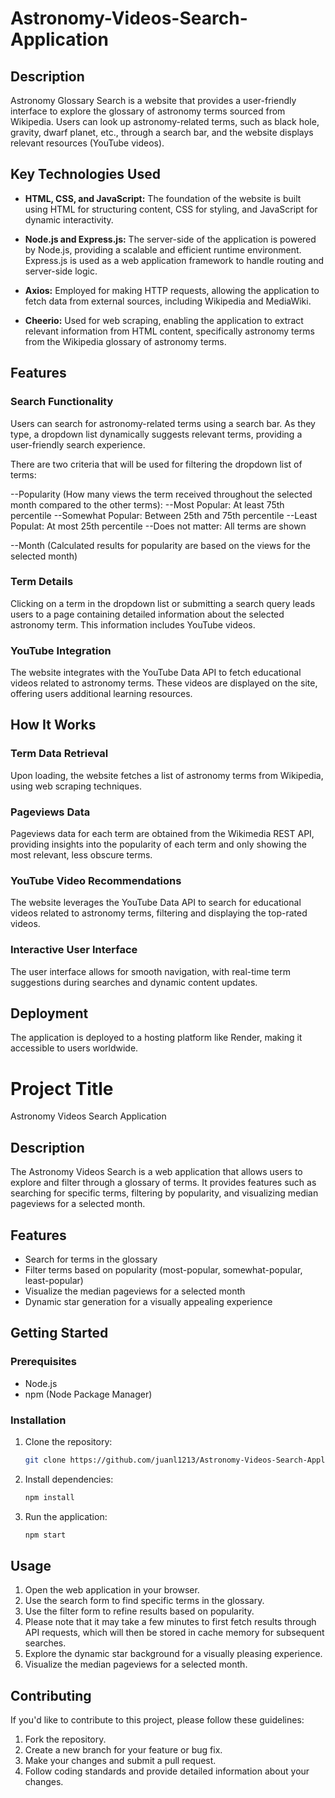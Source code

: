 # Astronomy-Videos-Search-Application

## Description

Astronomy Glossary Search is a website that provides a user-friendly interface to explore the glossary of astronomy terms sourced from Wikipedia. Users can look up astronomy-related terms, such as black hole, gravity, dwarf planet, etc., through a search bar, and the website displays relevant resources (YouTube videos).

## Key Technologies Used

- **HTML, CSS, and JavaScript:** The foundation of the website is built using HTML for structuring content, CSS for styling, and JavaScript for dynamic interactivity.

- **Node.js and Express.js:** The server-side of the application is powered by Node.js, providing a scalable and efficient runtime environment. Express.js is used as a web application framework to handle routing and server-side logic.

- **Axios:** Employed for making HTTP requests, allowing the application to fetch data from external sources, including Wikipedia and MediaWiki.

- **Cheerio:** Used for web scraping, enabling the application to extract relevant information from HTML content, specifically astronomy terms from the Wikipedia glossary of astronomy terms.

## Features

### Search Functionality

Users can search for astronomy-related terms using a search bar. As they type, a dropdown list dynamically suggests relevant terms, providing a user-friendly search experience.

There are two criteria that will be used for filtering the dropdown list of terms:

--Popularity (How many views the term received throughout the selected month compared to the other terms):
    --Most Popular: At least 75th percentile
    --Somewhat Popular: Between 25th and 75th percentile
    --Least Populat: At most 25th percentile
    --Does not matter: All terms are shown

--Month (Calculated results for popularity are based on the views for the selected month)

### Term Details

Clicking on a term in the dropdown list or submitting a search query leads users to a page containing detailed information about the selected astronomy term. This information includes YouTube videos.

### YouTube Integration

The website integrates with the YouTube Data API to fetch educational videos related to astronomy terms. These videos are displayed on the site, offering users additional learning resources.

## How It Works

### Term Data Retrieval

Upon loading, the website fetches a list of astronomy terms from Wikipedia, using web scraping techniques.

### Pageviews Data

Pageviews data for each term are obtained from the Wikimedia REST API, providing insights into the popularity of each term and only showing the most relevant, less obscure terms.

### YouTube Video Recommendations

The website leverages the YouTube Data API to search for educational videos related to astronomy terms, filtering and displaying the top-rated videos.

### Interactive User Interface

The user interface allows for smooth navigation, with real-time term suggestions during searches and dynamic content updates.

## Deployment

The application is deployed to a hosting platform like Render, making it accessible to users worldwide.

# Project Title

Astronomy Videos Search Application

## Description

The Astronomy Videos Search is a web application that allows users to explore and filter through a glossary of terms. It provides features such as searching for specific terms, filtering by popularity, and visualizing median pageviews for a selected month.

## Features

- Search for terms in the glossary
- Filter terms based on popularity (most-popular, somewhat-popular, least-popular)
- Visualize the median pageviews for a selected month
- Dynamic star generation for a visually appealing experience

## Getting Started

### Prerequisites

- Node.js
- npm (Node Package Manager)

### Installation

1. Clone the repository:
    ```bash
    git clone https://github.com/juanl1213/Astronomy-Videos-Search-Application
    ```

2. Install dependencies:
    ```bash
    npm install
    ```

3. Run the application:
    ```bash
    npm start
    ```

## Usage

1. Open the web application in your browser.
2. Use the search form to find specific terms in the glossary.
3. Use the filter form to refine results based on popularity.
4. Please note that it may take a few minutes to first fetch results through API requests, which will then be stored in cache memory for subsequent searches. 
5. Explore the dynamic star background for a visually pleasing experience.
6. Visualize the median pageviews for a selected month.

## Contributing

If you'd like to contribute to this project, please follow these guidelines:

1. Fork the repository.
2. Create a new branch for your feature or bug fix.
3. Make your changes and submit a pull request.
4. Follow coding standards and provide detailed information about your changes.
 
